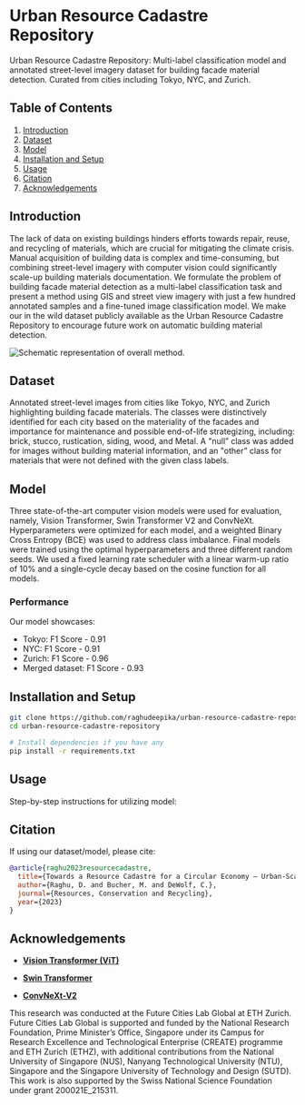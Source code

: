# Urban Resource Cadastre Repository
Urban Resource Cadastre Repository: Multi-label classification model and annotated street-level imagery dataset for building facade material detection. Curated from cities including Tokyo, NYC, and Zurich.

## Table of Contents
1. [Introduction](#introduction)
2. [Dataset](#dataset)
3. [Model](#model)
4. [Installation and Setup](#installation-and-setup)
5. [Usage](#usage)
6. [Citation](#citation)
7. [Acknowledgements](#acknowledgements)

## Introduction
The lack of data on existing buildings hinders efforts towards repair, reuse, and recycling of materials, which are crucial for mitigating the climate crisis. Manual acquisition of building data is complex and time-consuming, but combining street-level imagery with computer vision could significantly scale-up building materials documentation. We formulate the problem of building facade material detection as a multi-label classification task and present a method using GIS and street view imagery with just a few hundred annotated samples and a fine-tuned image classification model. We make our in the wild dataset publicly available as the Urban Resource Cadastre Repository to encourage future work on automatic building material detection.

![Schematic representation of overall method.](/method.png)

## Dataset
Annotated street-level images from cities like Tokyo, NYC, and Zurich highlighting building facade materials. The classes were distinctively identified for each city based on the materiality of the facades and importance for maintenance and possible end-of-life strategizing, including: brick, stucco, rustication, siding, wood, and Metal. A "null” class was added for images without building material information, and an "other” class for materials that were not defined with the given class labels. 

## Model
Three state-of-the-art computer vision models were used for evaluation, namely, Vision Transformer, Swin Transformer V2 and ConvNeXt. Hyperparameters were optimized for each model, and a weighted Binary Cross Entropy (BCE) was used to address class imbalance. Final models were trained using the optimal hyperparameters and three different random seeds. We used a fixed learning rate scheduler with a linear warm-up ratio of 10% and a single-cycle decay based on the cosine function for all models.

### Performance
Our model showcases:
- Tokyo: F1 Score - 0.91 
- NYC: F1 Score - 0.91
- Zurich: F1 Score - 0.96
- Merged dataset: F1 Score - 0.93

## Installation and Setup
```bash
git clone https://github.com/raghudeepika/urban-resource-cadastre-repository.git
cd urban-resource-cadastre-repository

# Install dependencies if you have any
pip install -r requirements.txt
```

## Usage

Step-by-step instructions for utilizing model:

## Citation
If using our dataset/model, please cite:
```bibtex
@article{raghu2023resourcecadastre,
  title={Towards a Resource Cadastre for a Circular Economy – Urban-Scale Building Material Detection Using Street View Imagery and Computer Vision},
  author={Raghu, D. and Bucher, M. and DeWolf, C.},
  journal={Resources, Conservation and Recycling},
  year={2023}
}
```

## Acknowledgements

- [**Vision Transformer (ViT)**](https://github.com/google-research/vision_transformer)
    
- [**Swin Transformer**](https://github.com/microsoft/Swin-Transformer)

- [**ConvNeXt-V2**](https://github.com/microsoft/Swin-Transformer(https://github.com/facebookresearch/ConvNeXt-V2))

This research was conducted at the Future Cities Lab Global at ETH Zurich. Future Cities Lab Global is supported and funded by the National Research Foundation, Prime Minister’s Office, Singapore under its Campus for Research Excellence and Technological Enterprise (CREATE) programme and ETH Zurich (ETHZ), with additional contributions from the National University of Singapore (NUS), Nanyang Technological University (NTU), Singapore and the Singapore University of Technology and Design (SUTD). This work is also supported by the Swiss National Science Foundation under grant 200021E_215311.


